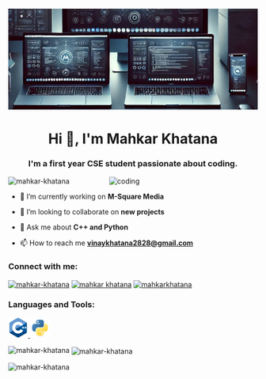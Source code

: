 ![logo](https://github.com/mahkar-khatana/mahkar-khatana/blob/main/B321D4CC-AF3C-4B51-B459-A06F95135B16.jpeg)
<h1 align="center">Hi 👋, I'm Mahkar Khatana</h1>
<h3 align="center">I'm a first year CSE student passionate about coding.</h3>

<img align="right" alt="coding" width=300 boder-radius=10 src="https://media1.tenor.com/m/hmDMrE1yMAkAAAAC/when-the-coding-when-the.gif">

<p align="left"> <img src="https://komarev.com/ghpvc/?username=mahkar-khatana&label=Profile%20views&color=0e75b6&style=flat" alt="mahkar-khatana" /> </p>



- 🔭 I’m currently working on **M-Square Media**

- 👯 I’m looking to collaborate on **new projects**

- 💬 Ask me about **C++ and Python**

- 📫 How to reach me **vinaykhatana2828@gmail.com**

<h3 align="left">Connect with me:</h3>
<p align="left">
<a href="https://codepen.io/mahkar-khatana" target="blank"><img align="center" src="https://raw.githubusercontent.com/rahuldkjain/github-profile-readme-generator/master/src/images/icons/Social/codepen.svg" alt="mahkar-khatana" height="30" width="40" /></a>
<a href="https://linkedin.com/in/mahkar khatana" target="blank"><img align="center" src="https://raw.githubusercontent.com/rahuldkjain/github-profile-readme-generator/master/src/images/icons/Social/linked-in-alt.svg" alt="mahkar khatana" height="30" width="40" /></a>
<a href="https://kaggle.com/mahkarkhatana" target="blank"><img align="center" src="https://raw.githubusercontent.com/rahuldkjain/github-profile-readme-generator/master/src/images/icons/Social/kaggle.svg" alt="mahkarkhatana" height="30" width="40" /></a>
</p>

<h3 align="left">Languages and Tools:</h3>
<p align="left"> <a href="https://www.w3schools.com/cpp/" target="_blank" rel="noreferrer"> <img src="https://raw.githubusercontent.com/devicons/devicon/master/icons/cplusplus/cplusplus-original.svg" alt="cplusplus" width="40" height="40"/> </a> <a href="https://www.python.org" target="_blank" rel="noreferrer"> <img src="https://raw.githubusercontent.com/devicons/devicon/master/icons/python/python-original.svg" alt="python" width="40" height="40"/> </a> </p>

<p><img align="left" src="https://github-readme-stats.vercel.app/api/top-langs?username=mahkar-khatana&show_icons=true&locale=en&layout=compact" alt="mahkar-khatana" /></p>

<p>&nbsp;<img align="center" src="https://github-readme-stats.vercel.app/api?username=mahkar-khatana&show_icons=true&locale=en" alt="mahkar-khatana" /></p>

<p><img align="center" src="https://github-readme-streak-stats.herokuapp.com/?user=mahkar-khatana&" alt="mahkar-khatana" /></p>
